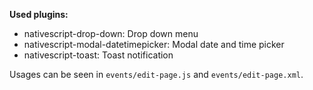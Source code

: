 **Used plugins:**

* nativescript-drop-down: Drop down menu
* nativescript-modal-datetimepicker: Modal date and time picker
* nativescript-toast: Toast notification

Usages can be seen in  `events/edit-page.js` and `events/edit-page.xml`.
